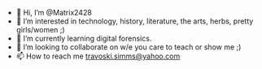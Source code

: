 - 👋 Hi, I’m @Matrix2428
- 👀 I’m interested in technology, history, literature, the arts, herbs, pretty girls/women ;)
- 🌱 I’m currently learning digital forensics.
- 💞️ I’m looking to collaborate on w/e you care to teach or show me ;) 
- 📫 How to reach me travoski.simms@yahoo.com

<!---
Matrix2428/Matrix2428 is a ✨ special ✨ repository because its `README.md` (this file) appears on your GitHub profile.
You can click the Preview link to take a look at your changes.
--->
